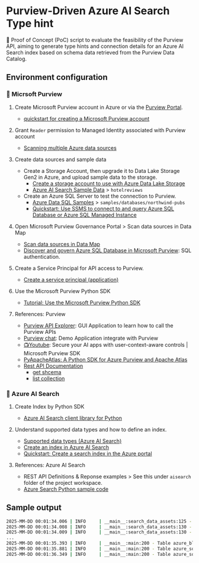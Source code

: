 
# Purview-Driven Azure AI Search Type hint

🧪 Proof of Concept (PoC) script to evaluate the feasibility of the Purview API, aiming to generate type hints and connection details for an Azure AI Search index based on schema data retrieved from the Purview Data Catalog.

## Environment configuration

### 🧭 Micrsoft Purview

1. Create Microsoft Purview account in Azure or via the [Purview Portal](https://purview.microsoft.com/). 

    - [quickstart for creating a Microsoft Purview account](https://learn.microsoft.com/en-us/purview/create-microsoft-purview-portal)

2. Grant `Reader` permission to Managed Identity associated with Purview account

    - [Scanning multiple Azure data sources](https://learn.microsoft.com/en-us/purview/troubleshoot-connections?wt.mc_id=mspurview_inproduct_learnmoreerrorlinks_troubleshootscanconnection_csadai#scanning-data-sources-using-private-link)

3. Create data sources and sample data

    - Create a Storage Account, then upgrade it to Data Lake Storage Gen2 in Azure, and upload sample data to the storage. 
        - [Create a storage account to use with Azure Data Lake Storage](https://learn.microsoft.com/en-us/azure/storage/blobs/create-data-lake-storage-account)
        - [Azure AI Search Sample Data](https://github.com/Azure-Samples/azure-search-sample-data) > `hotelreviews`
    - Create an Azure SQL Server to test the connection to Purview.
        - [Azure Data SQL Samples](https://github.com/microsoft/sql-server-samples) > `samples/databases/northwind-pubs`
        - [Quickstart: Use SSMS to connect to and query Azure SQL Database or Azure SQL Managed Instance](https://learn.microsoft.com/en-us/azure/azure-sql/database/connect-query-ssms?view=azuresql)

4. Open Microsoft Purview Governance Portal > Scan data sources in Data Map

    - [Scan data sources in Data Map](https://learn.microsoft.com/en-us/purview/data-map-scan-data-sources)
    - [Discover and govern Azure SQL Database in Microsoft Purview](https://learn.microsoft.com/en-us/purview/register-scan-azure-sql-database?tabs=sql-authentication): SQL authentication.

5. Create a Service Principal for API access to Purview.

    - [Create a service principal (application)](https://learn.microsoft.com/en-us/purview/data-gov-api-rest-data-plane)

6. Use the Microsoft Purview Python SDK
    - [Tutorial: Use the Microsoft Purview Python SDK](https://learn.microsoft.com/en-us/purview/data-gov-python-sdk)

7. References: Purview
    - [Purview API Explorer](https://github.com/microsoft/purview-api-samples/): GUI Application to learn how to call the Purview APIs
    - [Purview chat](https://github.com/johnea-chva/purview-chat):  Demo Application integrate with Purview
    - [📺Youtube](https://www.youtube.com/watch?v=Ta-nrefqdb0): Secure your AI apps with user-context-aware controls | Microsoft Purview SDK
    - [PyApacheAtlas: A Python SDK for Azure Purview and Apache Atlas](https://github.com/wjohnson/pyapacheatlas)
    - [Rest API Documentation](https://learn.microsoft.com/en-us/rest/api/purview)
        - [get shcema](https://learn.microsoft.com/en-us/rest/api/purview/datamapdataplane/entity/get)
        - [list collection](https://learn.microsoft.com/en-us/rest/api/purview/accountdataplane/collections/list-collections)

### 🔎 Azure AI Search

1. Create Index by Python SDK

    - [Azure AI Search client library for Python](https://learn.microsoft.com/en-us/python/api/overview/azure/search-documents-readme?view=azure-python)

2. Understand supported data types and how to define an index. 

    - [Supported data types (Azure AI Search)](https://learn.microsoft.com/en-us/rest/api/searchservice/supported-data-types)
    - [Create an index in Azure AI Search](https://learn.microsoft.com/en-us/azure/search/search-how-to-create-search-index?source=recommendations&tabs=portal)
    - [Quickstart: Create a search index in the Azure portal](https://learn.microsoft.com/en-us/azure/search/search-get-started-portal)

3. References: Azure AI Search
    - REST API Definitions & Reponse examples > See this under `aisearch` folder of the project workspace. 
    - [Azure Search Python sample code](https://github.com/Azure-Samples/azure-search-python-samples)


## Sample output

```bash
2025-MM-DD 00:01:34.006 | INFO     | __main__:search_data_assets:125 - Search count: **REDACTED**
2025-MM-DD 00:01:34.008 | INFO     | __main__:search_data_assets:130 - Name: Customer, Type: azure_sql_table, GUID: adb80e06-3283-4907-b8f8-7ef6f6f60000, qualifiedName: mssql://**REDACTED**.database.windows.net/**REDACTED**/SalesLT/Customer
2025-MM-DD 00:01:34.009 | INFO     | __main__:search_data_assets:130 - Name: Address, Type: azure_sql_table, GUID: 09d0c95f-4238-44c8-9c7d-5af6f6f60000, qualifiedName: mssql://**REDACTED**.database.windows.net/**REDACTED**/SalesLT/Address
...
2025-MM-DD 00:01:35.393 | INFO     | __main__:main:200 - Table azure_blob_path (**REDACTED**): {}
2025-MM-DD 00:01:35.881 | INFO     | __main__:main:200 - Table azure_sql_table (**REDACTED**): {'ProductCategoryID': <AzureSearchDataType.EDM_INT32: 'Edm.Int32'>, 'Weight': <AzureSearchDataType.EDM_DOUBLE: 'Edm.Double'>, 'ProductID': <AzureSearchDataType.EDM_INT32: 'Edm.Int32'>, 'SellStartDate': <AzureSearchDataType.EDM_STRING: 'Edm.String'>, 'DiscontinuedDate': <AzureSearchDataType.EDM_STRING: 'Edm.String'>, 'ListPrice': <AzureSearchDataType.EDM_DOUBLE: 'Edm.Double'>, 'ThumbNailPhoto': <AzureSearchDataType.EDM_STRING: 'Edm.String'>, 'Name': <AzureSearchDataType.EDM_STRING: 'Edm.String'>, 'SellEndDate': <AzureSearchDataType.EDM_STRING: 'Edm.String'>, 'rowguid': <AzureSearchDataType.EDM_STRING: 'Edm.String'>, 'Size': <AzureSearchDataType.EDM_STRING: 'Edm.String'>, 'Color': <AzureSearchDataType.EDM_STRING: 'Edm.String'>, 'ProductModelID': <AzureSearchDataType.EDM_INT32: 'Edm.Int32'>, 'StandardCost': <AzureSearchDataType.EDM_DOUBLE: 'Edm.Double'>, 'ThumbnailPhotoFileName': <AzureSearchDataType.EDM_STRING: 'Edm.String'>, 'ProductNumber': <AzureSearchDataType.EDM_STRING: 'Edm.String'>, 'ModifiedDate': <AzureSearchDataType.EDM_STRING: 'Edm.String'>}
2025-MM-DD 00:01:36.349 | INFO     | __main__:main:200 - Table azure_sql_view (**REDACTED**): {'Copyright': <AzureSearchDataType.EDM_STRING: 'Edm.String'>, 'Material': <AzureSearchDataType.EDM_STRING: 'Edm.String'>, 'Saddle': <AzureSearchDataType.EDM_STRING: 'Edm.String'>, 'Style': <AzureSearchDataType.EDM_STRING: 'Edm.String'>, 'NoOfYears': <AzureSearchDataType.EDM_STRING: 'Edm.String'>, 'RiderExperience': <AzureSearchDataType.EDM_STRING: 'Edm.String'>, 'MaintenanceDescription': <AzureSearchDataType.EDM_STRING: 'Edm.String'>, 'ProductLine': <AzureSearchDataType.EDM_STRING: 'Edm.String'>, 'ProductURL': <AzureSearchDataType.EDM_STRING: 'Edm.String'>, 'PictureSize': <AzureSearchDataType.EDM_STRING: 'Edm.String'>, 'WarrantyPeriod': <AzureSearchDataType.EDM_STRING: 'Edm.String'>, 'ProductModelID': <AzureSearchDataType.EDM_INT32: 'Edm.Int32'>, 'Pedal': <AzureSearchDataType.EDM_STRING: 'Edm.String'>, 'BikeFrame': <AzureSearchDataType.EDM_STRING: 'Edm.String'>, 'Crankset': <AzureSearchDataType.EDM_STRING: 'Edm.String'>, 'rowguid': <AzureSearchDataType.EDM_STRING: 'Edm.String'>, 'Color': <AzureSearchDataType.EDM_STRING: 'Edm.String'>, 'PictureAngle': <AzureSearchDataType.EDM_STRING: 'Edm.String'>, 'Manufacturer': <AzureSearchDataType.EDM_STRING: 'Edm.String'>, 'Name': <AzureSearchDataType.EDM_STRING: 'Edm.String'>, 'WarrantyDescription': <AzureSearchDataType.EDM_STRING: 'Edm.String'>, 'Wheel': <AzureSearchDataType.EDM_STRING: 'Edm.String'>, 'ModifiedDate': <AzureSearchDataType.EDM_STRING: 'Edm.String'>, 'Summary': <AzureSearchDataType.EDM_STRING: 'Edm.String'>, 'ProductPhotoID': <AzureSearchDataType.EDM_STRING: 'Edm.String'>}
```
